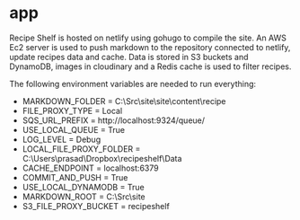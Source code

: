 # app
Recipe Shelf is hosted on netlify using gohugo to compile the site. An AWS Ec2 server is used to push markdown to the repository connected to netlify, update recipes data and cache. Data is stored in S3 buckets and DynamoDB, images in cloudinary and a Redis cache is used to filter recipes.

The following environment variables are needed to run everything:
  -  MARKDOWN_FOLDER = C:\\Src\\site\\site\\content\\recipe
  -  FILE_PROXY_TYPE = Local
  -  SQS_URL_PREFIX = http://localhost:9324/queue/
  -  USE_LOCAL_QUEUE = True
  -  LOG_LEVEL = Debug
  -  LOCAL_FILE_PROXY_FOLDER = C:\\Users\\prasad\\Dropbox\\recipeshelf\\Data
  -  CACHE_ENDPOINT = localhost:6379
  -  COMMIT_AND_PUSH = True
  -  USE_LOCAL_DYNAMODB = True
  -  MARKDOWN_ROOT = C:\\Src\\site
  -  S3_FILE_PROXY_BUCKET = recipeshelf
